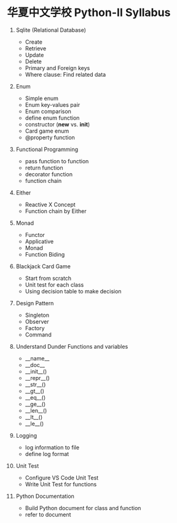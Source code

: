 # 华夏中文学校 Python-II Syllabus

1. Sqlite (Relational Database)
    - Create
    - Retrieve
    - Update
    - Delete
    - Primary and Foreign keys
    - Where clause: Find related data
    
1. Enum
    - Simple enum
    - Enum key-values pair
    - Enum comparison
    - define enum function
    - constructor (__new__ vs. __init__)
    - Card game enum
    - @property function

1. Functional Programming
    - pass function to function
    - return function
    - decorator function
    - function chain

1. Either
    - Reactive X Concept
    - Function chain by Either

1. Monad
    - Functor
    - Applicative
    - Monad
    - Function Biding

1. Blackjack Card Game
    - Start from scratch
    - Unit test for each class
    - Using decision table to make decision

1. Design Pattern
    - Singleton
    - Observer
    - Factory
    - Command

1. Understand Dunder Functions and variables
    - \_\_name__
    - \_\_doc__
    - \_\_init__()
    - \_\_repr__()
    - \_\_str__()
    - \_\_gt__()
    - \_\_eq__()
    - \_\_ge__()
    - \_\_len__()
    - \_\_lt__()
    - \_\_le__()

1. Logging
    - log information to file
    - define log format

1. Unit Test
    - Configure VS Code Unit Test
    - Write Unit Test for functions

1. Python Documentation
    - Build Python document for class and function
    - refer to document